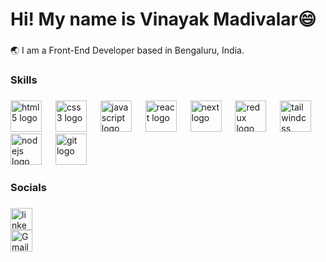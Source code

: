<h1 align="left">Hi! My name is Vinayak Madivalar😄</h1>

###

<p align="left">🌏 I am a Front-End Developer based in Bengaluru, India.</p>

###

<h3 align="left">Skills</h3>

###

<div align="left">
  <img src="https://skillicons.dev/icons?i=html" height="50" alt="html5 logo"  />
  <img width="14" />
  <img src="https://skillicons.dev/icons?i=css" height="50" alt="css3 logo"  />
  <img width="14" />
  <img src="https://skillicons.dev/icons?i=js" height="50" alt="javascript logo"  />
  <img width="14" />
  <img src="https://skillicons.dev/icons?i=react" height="50" alt="react logo"  />
  <img width="14" />
  <img src="https://skillicons.dev/icons?i=next" height="50" alt="next logo"  />
  <img width="14" />
  <img src="https://skillicons.dev/icons?i=redux" height="50" alt="redux logo"  />
  <img width="14" />
  <img src="https://skillicons.dev/icons?i=tailwind" height="50" alt="tailwindcss logo"  />
  <img width="14" />
  <img src="https://skillicons.dev/icons?i=nodejs" height="50" alt="nodejs logo"  />
  <img width="14" />
  <img src="https://skillicons.dev/icons?i=git" height="50" alt="git logo"  />

</div>

###

<h3 align="left">Socials</h3>

###

<div align="left">
  <a href="https://linkedin.com/in/vinayak-madivalar" target="blank">
  <img src="https://img.shields.io/badge/LinkedIn-0A66C2?logo=linkedin&logoColor=white&style=for-the-badge" height="35" alt="linkedin logo"  />
</div>

<div align="left">
  <a href="mailto:vinayak.m0157@gmail.com" target="blank">
  <img src="https://img.shields.io/badge/Gmail-D14836?style=for-the-badge&logo=gmail&logoColor=white" height="35" alt="Gmail logo"  />
</div>

###
